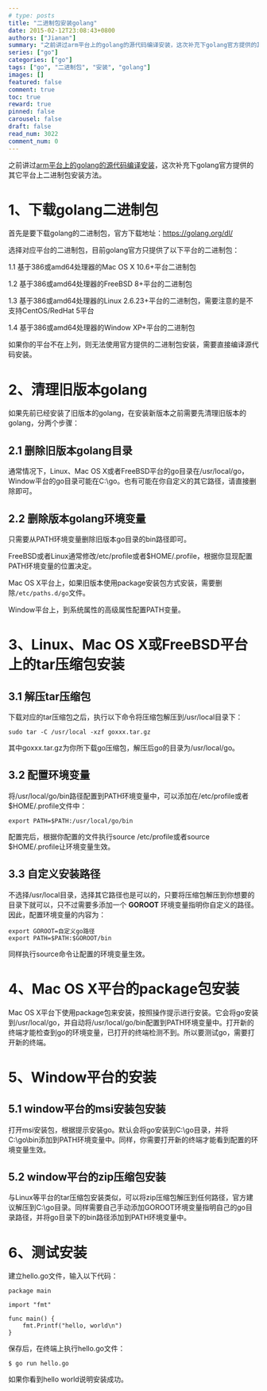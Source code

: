 ```yaml
---
# type: posts 
title: "二进制包安装golang"
date: 2015-02-12T23:08:43+0800
authors: ["Jianan"]
summary: "之前讲过arm平台上的golang的源代码编译安装，这次补充下golang官方提供的其它平台上二进制包安装方法。"
series: ["go"]
categories: ["go"]
tags: ["go", "二进制包", "安装", "golang"]
images: []
featured: false
comment: true
toc: true
reward: true
pinned: false
carousel: false
draft: false
read_num: 3022
comment_num: 0
---
```


  

之前讲过[arm平台上的golang的源代码编译安装](http://blog.csdn.net/qinxiandiqi/article/details/42918067)，这次补充下golang官方提供的其它平台上二进制包安装方法。

  

# 1、下载golang二进制包

  

首先是要下载golang的二进制包，官方下载地址：<https://golang.org/dl/>

选择对应平台的二进制包，目前golang官方只提供了以下平台的二进制包：

1.1 基于386或amd64处理器的Mac OS X 10.6+平台二进制包

1.2 基于386或amd64处理器的FreeBSD 8+平台的二进制包

1.3 基于386或amd64处理器的Linux 2.6.23+平台的二进制包，需要注意的是不支持CentOS/RedHat 5平台

1.4 基于386或amd64处理器的Window XP+平台的二进制包

如果你的平台不在上列，则无法使用官方提供的二进制包安装，需要直接编译源代码安装。

  

# 2、清理旧版本golang

  

如果先前已经安装了旧版本的golang，在安装新版本之前需要先清理旧版本的golang，分两个步骤：

  

## 2.1 删除旧版本golang目录

  

通常情况下，Linux、Mac OS
X或者FreeBSD平台的go目录在/usr/local/go，Window平台的go目录可能在C:\go。也有可能在你自定义的其它路径，请直接删除即可。

  

## 2.2 删除版本golang环境变量

  

只需要从PATH环境变量删除旧版本go目录的bin路径即可。  

FreeBSD或者Linux通常修改/etc/profile或者$HOME/.profile，根据你显现配置PATH环境变量的位置决定。

Mac OS X平台上，如果旧版本使用package安装包方式安装，需要删除`/etc/paths.d/go`文件。

Window平台上，到系统属性的高级属性配置PATH变量。

  

# 3、Linux、Mac OS X或FreeBSD平台上的tar压缩包安装

  

## 3.1 解压tar压缩包

  

下载对应的tar压缩包之后，执行以下命令将压缩包解压到/usr/local目录下：

    
    
    sudo tar -C /usr/local -xzf goxxx.tar.gz

其中goxxx.tar.gz为你所下载go压缩包，解压后go的目录为/usr/local/go。  

  

## 3.2 配置环境变量

  

将/usr/local/go/bin路径配置到PATH环境变量中，可以添加在/etc/profile或者$HOME/.profile文件中：

    
    
    export PATH=$PATH:/usr/local/go/bin

配置完后，根据你配置的文件执行source /etc/profile或者source $HOME/.profile让环境变量生效。

  

## 3.3 自定义安装路径

  

不选择/usr/local目录，选择其它路径也是可以的，只要将压缩包解压到你想要的目录下就可以，只不过需要多添加一个 **GOROOT**
环境变量指明你自定义的路径。因此，配置环境变量的内容为：

    
    
    export GOROOT=自定义go路径
    export PATH=$PATH:$GOROOT/bin

同样执行source命令让配置的环境变量生效。

  

# 4、Mac OS X平台的package包安装

  

Mac OS
X平台下使用package包来安装，按照操作提示进行安装。它会将go安装到/usr/local/go，并自动将/usr/local/go/bin配置到PATH环境变量中。打开新的终端才能检查到go的环境变量，已打开的终端检测不到。所以要测试go，需要打开新的终端。

  

# 5、Window平台的安装

  

## 5.1 window平台的msi安装包安装

  

打开msi安装包，根据提示安装go。默认会将go安装到C:\go目录，并将C:\go\bin添加到PATH环境变量中。同样，你需要打开新的终端才能看到配置的环境变量生效。

  

## 5.2 window平台的zip压缩包安装

  

与Linux等平台的tar压缩包安装类似，可以将zip压缩包解压到任何路径，官方建议解压到C:\go目录。同样需要自己手动添加GOROOT环境变量指明自己的go目录路径，并将go目录下的bin路径添加到PATH环境变量中。

  

# 6、测试安装

  

建立hello.go文件，输入以下代码：

    
    
    package main
    
    import "fmt"
    
    func main() {
        fmt.Printf("hello, world\n")
    }

保存后，在终端上执行hello.go文件：

    
    
    $ go run hello.go

如果你看到hello world说明安装成功。  

  

